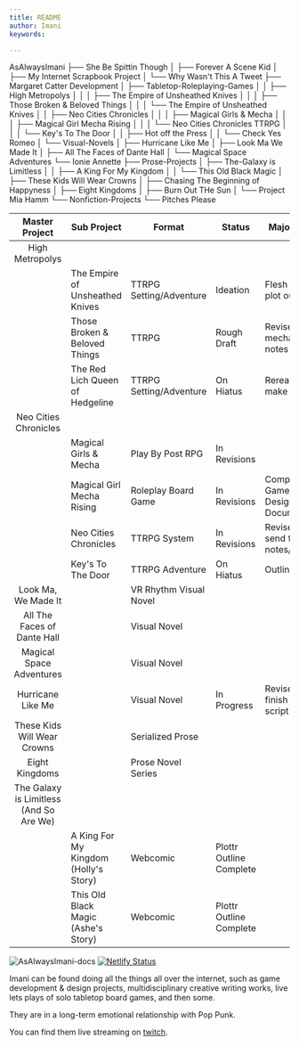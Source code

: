 ```yaml
---
title: README
author: Imani
keywords:

---
```


AsAlwaysImani
├── She Be Spittin Though
│   ├── Forever A Scene Kid
│   ├── My Internet Scrapbook Project
│   └── Why Wasn't This A Tweet
├── Margaret Catter Development
│   ├── Tabletop-Roleplaying-Games
│   │   ├── High Metropolys
│   │   │   ├── The Empire of Unsheathed Knives
│   │   │   ├── Those Broken & Beloved Things
│   │   │   └── The Empire of Unsheathed Knives
│   │   ├── Neo Cities Chronicles
│   │   │   ├── Magical Girls & Mecha
│   │   │   ├── Magical Girl Mecha Rising
│   │   │   └── Neo Cities Chronicles TTRPG
│   │   │       └── Key's To The Door 
│   │   ├── Hot off the Press
│   │   └── Check Yes Romeo
│   └── Visual-Novels
│       ├── Hurricane Like Me
│       ├── Look Ma We Made It
│       ├── All The Faces of Dante Hall
│       └── Magical Space Adventures
└── Ionie Annette
    ├── Prose-Projects
    │   ├── The-Galaxy is Limitless
    │   │   ├── A King For My Kingdom
    │   │   └── This Old Black Magic
    │   ├── These Kids Will Wear Crowns
    │   ├── Chasing The Beginning of Happyness
    │   ├── Eight Kingdoms
    │   ├── Burn Out THe Sun
    │   └── Project Mia Hamm
    └── Nonfiction-Projects
        └── Pitches Please

|             Master Project              | Sub Project                           | Format                  | Status                  | Major Goal                     |
| :-------------------------------------: | ------------------------------------- | ----------------------- | ----------------------- | ------------------------------ |
|             High Metropolys             |                                       |                         |                         |                                |
|                                         | The Empire of Unsheathed Knives       | TTRPG Setting/Adventure | Ideation                | Flesh out plot outline         |
|                                         | Those Broken & Beloved Things         | TTRPG                   | Rough Draft             | Revise mechanics notes         |
|                                         | The Red Lich Queen of Hedgeline       | TTRPG Setting/Adventure | On Hiatus               | Reread & make notes            |
|          Neo Cities Chronicles          |                                       |                         |                         |                                |
|                                         | Magical Girls & Mecha                 | Play By Post RPG        | In Revisions            |                                |
|                                         | Magical Girl Mecha Rising             | Roleplay Board Game     | In Revisions            | Complete Game Design Document  |
|                                         | Neo Cities Chronicles                 | TTRPG System            | In Revisions            | Revise & send for notes/review |
|                                         | Key's To The Door                     | TTRPG Adventure         | On Hiatus               | Outline                        |
|           Look Ma, We Made It           |                                       | VR Rhythm Visual Novel  |                         |                                |
|       All The Faces of Dante Hall       |                                       | Visual Novel            |                         |                                |
|        Magical Space Adventures         |                                       | Visual Novel            |                         |                                |
|            Hurricane Like Me            |                                       | Visual Novel            | In Progress             | Revise & finish game script    |
|       These Kids Will Wear Crowns       |                                       | Serialized Prose        |                         |                                |
|             Eight Kingdoms              |                                       | Prose Novel Series      |                         |                                |
| The Galaxy is Limitless (And So Are We) |                                       |                         |                         |                                |
|                                         | A King For My Kingdom (Holly's Story) | Webcomic                | Plottr Outline Complete |
|                                         | This Old Black Magic (Ashe's Story)   | Webcomic                | Plottr Outline Complete |

![AsAlwaysImani-docs](https://socialify.git.ci/asalwaysimani/AsAlwaysImani-docs/image?description=1&descriptionEditable=The%20always%20under-construction%20website%20and%20blog%20for%20the%20various%20workings%20on%20the%20internet.%20Built%20using%20Docusaurus%20v2&font=Bitter&name=1&owner=1&pattern=Charlie%20Brown&stargazers=1&theme=Dark)
[![Netlify Status](https://api.netlify.com/api/v1/badges/c8c9f1b0-7311-4caa-a513-b1f5fd7ae5f2/deploy-status)](https://app.netlify.com/sites/asalwaysimani-docs/deploys)

Imani can be found doing all the things all over the internet, such as game development & design projects, multidisciplinary creative writing works, live lets plays of solo tabletop board games, and then some.

They are in a long-term emotional relationship with Pop Punk.

You can find them live streaming on [twitch](https://www.twitch.tv/asalwaysimani). 

